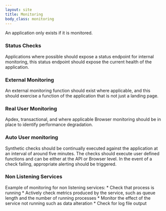 ```yaml
---
layout: site
title: Monitoring
body_class: monitoring
---
```


An application only exists if it is monitored.


### Status Checks

Applications where possible should expose a status endpoint for internal monitoring, this status endpoint should expose the current health of the application.

### External Monitoring

An external monitoring function should exist where applicable, and this should exercise a function of the application that is not just a landing page.

### Real User Monitoring

Apdex, transactional, and where applicable Browser monitoring should be in place to identify performance degradation.

### Auto User monitoring

Synthetic checks should be continually executed against the application at an interval of around five minutes.  The checks should execute user 
defined functions and can be either at the API or Browser level.  In the event of a check failing, appropriate alerting should be triggered.

### Non Listening Services

Example of monitoring for non listening services:
    * Check that process is running
    * Actively check metrics produced by the service, such as queue length and the number of running processes
    * Monitor the effect of the service not running such as data alteration
    * Check for log file output
    